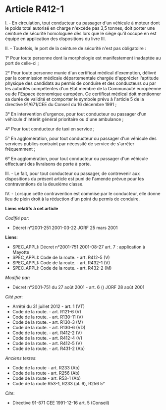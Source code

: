# Article R412-1

I. - En circulation, tout conducteur ou passager d'un véhicule à moteur dont le poids total autorisé en charge n'excède pas
3,5 tonnes, doit porter une ceinture de sécurité homologuée dès lors que le siège qu'il occupe en est équipé en application
des dispositions du livre III.

II. - Toutefois, le port de la ceinture de sécurité n'est pas obligatoire :

1° Pour toute personne dont la morphologie est manifestement inadaptée au port de celle-ci ;

2° Pour toute personne munie d'un certificat médical d'exemption, délivré par la commission médicale départementale chargée
d'apprécier l'aptitude physique des candidats au permis de conduire et des conducteurs ou par les autorités compétentes d'un
Etat membre de la Communauté européenne ou de l'Espace économique européen. Ce certificat médical doit mentionner sa durée de
validité et comporter le symbole prévu à l'article 5 de la directive 91/671/CEE du Conseil du 16 décembre 1991 ;

3° En intervention d'urgence, pour tout conducteur ou passager d'un véhicule d'intérêt général prioritaire ou d'une
ambulance ;

4° Pour tout conducteur de taxi en service ;

5° En agglomération, pour tout conducteur ou passager d'un véhicule des services publics contraint par nécessité de service
de s'arrêter fréquemment ;

6° En agglomération, pour tout conducteur ou passager d'un véhicule effectuant des livraisons de porte à porte.

III. - Le fait, pour tout conducteur ou passager, de contrevenir aux dispositions du présent article est puni de l'amende
prévue pour les contraventions de la deuxième classe.

IV. - Lorsque cette contravention est commise par le conducteur, elle donne lieu de plein droit à la réduction d'un point du
permis de conduire.

**Liens relatifs à cet article**

_Codifié par_:

  - Décret n°2001-251 2001-03-22 JORF 25 mars 2001

**Liens**:

  - SPEC_APPLI: Décret n°2001-751 2001-08-27 art. 7 : application à Mayotte
  - SPEC_APPLI: Code de la route. - art. R412-5 (V)
  - SPEC_APPLI: Code de la route. - art. R432-1 (V)
  - SPEC_APPLI: Code de la route. - art. R432-2 (M)

_Modifié par_:

  - Décret n°2001-751 du 27 août 2001 - art. 6 () JORF 28 août 2001

_Cité par_:

  - Arrêté du 31 juillet 2012 - art. 1 (VT)
  - Code de la route. - art. R121-6 (V)
  - Code de la route. - art. R130-11 (V)
  - Code de la route. - art. R130-3 (M)
  - Code de la route. - art. R130-6 (VD)
  - Code de la route. - art. R412-2 (V)
  - Code de la route. - art. R412-4 (V)
  - Code de la route. - art. R412-5 (V)
  - Code de la route. - art. R431-2 (Ab)

_Anciens textes_:

  - Code de la route - art. R233 (Ab)
  - Code de la route - art. R256 (Ab)
  - Code de la route - art. R53-1 (Ab)
  - Code de la route R53-1, R233 (al. 6), R256 5°

_Cite_:

  - Directive 91-671 CEE 1991-12-16 art. 5 (Conseil)
